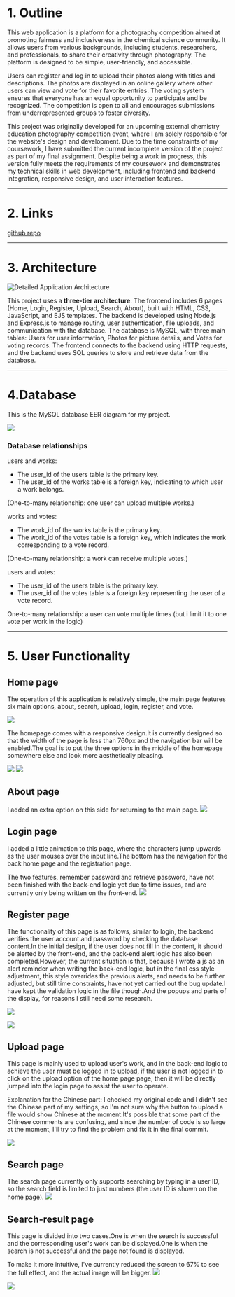 # 1. Outline

This web application is a platform for a photography competition aimed at promoting fairness and inclusiveness in the chemical science community. It allows users from various backgrounds, including students, researchers, and professionals, to share their creativity through photography. The platform is designed to be simple, user-friendly, and accessible.

Users can register and log in to upload their photos along with titles and descriptions. The photos are displayed in an online gallery where other users can view and vote for their favorite entries. The voting system ensures that everyone has an equal opportunity to participate and be recognized. The competition is open to all and encourages submissions from underrepresented groups to foster diversity.

This project was originally developed for an upcoming external chemistry education photography competition event, where I am solely responsible for the website's design and development. Due to the time constraints of my coursework, I have submitted the current incomplete version of the project as part of my final assignment. Despite being a work in progress, this version fully meets the requirements of my coursework and demonstrates my technical skills in web development, including frontend and backend integration, responsive design, and user interaction features.

---
# 2. Links
[github repo](https://github.com/rke003/web_Vote.git)

---
# 3. Architecture
![Detailed Application  Architecture](./photo/1.png)

This project uses a **three-tier architecture**. The frontend includes 6 pages (Home, Login, Register, Upload, Search, About), built with HTML, CSS, JavaScript, and EJS templates. The backend is developed using Node.js and Express.js to manage routing, user authentication, file uploads, and communication with the database. The database is MySQL, with three main tables: Users for user information, Photos for picture details, and Votes for voting records. The frontend connects to the backend using HTTP requests, and the backend uses SQL queries to store and retrieve data from the database.

---
# 4.Database
This is the MySQL database EER diagram for my project.

![](./photo/2.png)

### Database relationships

users and works: 
- The user_id of the users table is the primary key.
- The user_id of the works table is a foreign key, indicating to which user a work belongs.

(One-to-many relationship: one user can upload multiple works.)

works and votes: 
- The work_id of the works table is the primary key.
- The work_id of the votes table is a foreign key, which indicates the work corresponding to a vote record.

(One-to-many relationship: a work can receive multiple votes.)

users and votes: 
- The user_id of the users table is the primary key.
- The user_id of the votes table is a foreign key representing the user of a vote record.

One-to-many relationship: a user can vote multiple times (but i limit it to one vote per work in the logic)

---
# 5. User Functionality
## Home page
The operation of this application is relatively simple, the main page features six main options, about, search, upload, login, register, and vote.

![](./photo/3.png)

The homepage comes with a responsive design.It is currently designed so that the width of the page is less than 760px and the navigation bar will be enabled.The goal is to put the three options in the middle of the homepage somewhere else and look more aesthetically pleasing.

![](./photo/4.png) 
![](./photo/5.png)

## About page
I added an extra option on this side for returning to the main page.
![](./photo/6.png)

## Login page
I added a little animation to this page, where the characters jump upwards as the user mouses over the input line.The bottom has the navigation for the back home page and the registration page.

The two features, remember password and retrieve password, have not been finished with the back-end logic yet due to time issues, and are currently only being written on the front-end.
![](./photo/7.png)

## Register page
The functionality of this page is as follows, similar to login, the backend verifies the user account and password by checking the database content.In the initial design, if the user does not fill in the content, it should be alerted by the front-end, and the back-end alert logic has also been completed.However, the current situation is that, because I wrote a js as an alert reminder when writing the back-end logic, but in the final css style adjustment, this style overrides the previous alerts, and needs to be further adjusted, but still time constraints, have not yet carried out the bug update.I have kept the validation logic in the file though.And the popups and parts of the display, for reasons I still need some research.

![](./photo/8.png)

![](./photo/9.png)

## Upload page
This page is mainly used to upload user's work, and in the back-end logic to achieve the user must be logged in to upload, if the user is not logged in to click on the upload option of the home page page, then it will be directly jumped into the login page to assist the user to operate.

Explanation for the Chinese part: I checked my original code and I didn't see the Chinese part of my settings, so I'm not sure why the button to upload a file would show Chinese at the moment.It's possible that some part of the Chinese comments are confusing, and since the number of code is so large at the moment, I'll try to find the problem and fix it in the final commit.

![](./photo/10.png)

## Search page
The search page currently only supports searching by typing in a user ID, so the search field is limited to just numbers (the user ID is shown on the home page).
![](./photo/11.png)

## Search-result page
This page is divided into two cases.One is when the search is successful and the corresponding user's work can be displayed.One is when the search is not successful and the page not found is displayed.

To make it more intuitive, I've currently reduced the screen to 67% to see the full effect, and the actual image will be bigger.
![](./photo/12.png)

![](./photo/13.png)